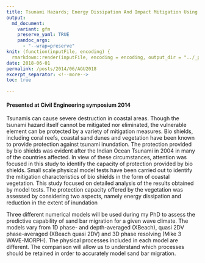 ```yaml
---
title: Tsunami Hazards; Energy Dissipation And Impact Mitigation Using Bio Shields
output:
  md_document:
    variant: gfm
    preserve_yaml: TRUE
    pandoc_args: 
      - "--wrap=preserve"
knit: (function(inputFile, encoding) {
  rmarkdown::render(inputFile, encoding = encoding, output_dir = "../_posts") })
date: 2018-06-01
permalink: /posts/2014/06/AGU2018
excerpt_separator: <!--more-->
toc: true

---
```

#### Presented at Civil Engineering symposium 2014
Tsunamis can cause severe destruction in coastal areas. Though the tsunami hazard itself cannot be mitigated nor eliminated, the vulnerable element can be protected by a variety of mitigation measures. Bio shields, including coral reefs, coastal sand dunes and vegetation have been known to provide protection against tsunami inundation. The protection provided by bio shields was evident after the Indian Ocean Tsunami in 2004 in many of the countries affected. In view of these circumstances, attention was focused in this study to identify the capacity of protection provided by bio shields. Small scale physical model tests have been carried out to identify the mitigation characteristics of bio shields in the form of coastal vegetation. This study focused on detailed analysis of the results obtained by model tests. The protection capacity offered by the vegetation was assessed by considering two aspects, namely energy dissipation and reduction in the extent of inundation  



<!--more-->

Three different numerical models will be used during my PhD to assess the predictive capability of sand bar migration for a given wave climate. The models vary from 1D phase- and depth-averaged (XBeach), quasi 2DV phase-averaged (XBeach quasi 2DV) and 3D phase resolving (Mike 3 WAVE-MORPH). The physical processes included in each model are different. The comparison will allow us to understand which processes should be retained in order to accurately model sand bar migration.


